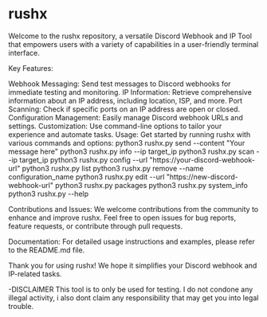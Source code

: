 # rushx
Welcome to the rushx repository, a versatile Discord Webhook and IP Tool that empowers users with a variety of capabilities in a user-friendly terminal interface.


Key Features:

Webhook Messaging: Send test messages to Discord webhooks for immediate testing and monitoring.
IP Information: Retrieve comprehensive information about an IP address, including location, ISP, and more.
Port Scanning: Check if specific ports on an IP address are open or closed.
Configuration Management: Easily manage Discord webhook URLs and settings.
Customization: Use command-line options to tailor your experience and automate tasks.
Usage:
Get started by running rushx with various commands and options:
python3 rushx.py send --content "Your message here"
python3 rushx.py info --ip target_ip
python3 rushx.py scan --ip target_ip
python3 rushx.py config --url "https://your-discord-webhook-url"
python3 rushx.py list
python3 rushx.py remove --name configuration_name
python3 rushx.py edit --url "https://new-discord-webhook-url"
python3 rushx.py packages
python3 rushx.py system_info
python3 rushx.py --help


Contributions and Issues:
We welcome contributions from the community to enhance and improve rushx. Feel free to open issues for bug reports, feature requests, or contribute through pull requests.

Documentation:
For detailed usage instructions and examples, please refer to the README.md file.

Thank you for using rushx! We hope it simplifies your Discord webhook and IP-related tasks.

-DISCLAIMER
This tool is to only be used for testing. I do not condone any illegal activity, i also dont claim any responsibility  that may get you into legal trouble.
